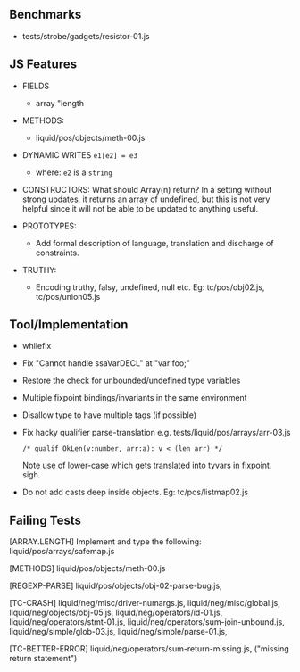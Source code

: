 Benchmarks
----------

  - tests/strobe/gadgets/resistor-01.js


JS Features
-----------

  - FIELDS
    - array "length

  - METHODS:
    - liquid/pos/objects/meth-00.js

  - DYNAMIC WRITES `e1[e2] = e3` 
    - where: `e2` is a `string`

  - CONSTRUCTORS: 
      What should Array(n) return?  In a setting without strong updates, it 
      returns an array of undefined, but this is not very helpful since it will 
      not be able to be updated to anything useful.

  - PROTOTYPES:
    - Add formal description of language, translation and discharge of constraints.

  - TRUTHY:
    - Encoding truthy, falsy, undefined, null etc.
      Eg: tc/pos/obj02.js, tc/pos/union05.js


Tool/Implementation
-------------------

  - whilefix

  - Fix "Cannot handle ssaVarDECL" at "var foo;"

  - Restore the check for unbounded/undefined type variables

  - Multiple fixpoint bindings/invariants in the same environment

  - Disallow type to have multiple tags (if possible)

  - Fix hacky qualifier parse-translation e.g. tests/liquid/pos/arrays/arr-03.js
        
        /* qualif OkLen(v:number, arr:a): v < (len arr) */

    Note use of lower-case which gets translated into tyvars in fixpoint. sigh.

  - Do not add casts deep inside objects. Eg: tc/pos/listmap02.js 

Failing Tests 
-------------

[ARRAY.LENGTH]
  Implement and type the following:
    liquid/pos/arrays/safemap.js

[METHODS]
  liquid/pos/objects/meth-00.js

[REGEXP-PARSE]
  liquid/pos/objects/obj-02-parse-bug.js,

[TC-CRASH]
 liquid/neg/misc/driver-numargs.js,
 liquid/neg/misc/global.js,
 liquid/neg/objects/obj-05.js,
 liquid/neg/operators/id-01.js,
 liquid/neg/operators/stmt-01.js,
 liquid/neg/operators/sum-join-unbound.js,
 liquid/neg/simple/glob-03.js,
 liquid/neg/simple/parse-01.js,

[TC-BETTER-ERROR]
 liquid/neg/operators/sum-return-missing.js, ("missing return statement")


